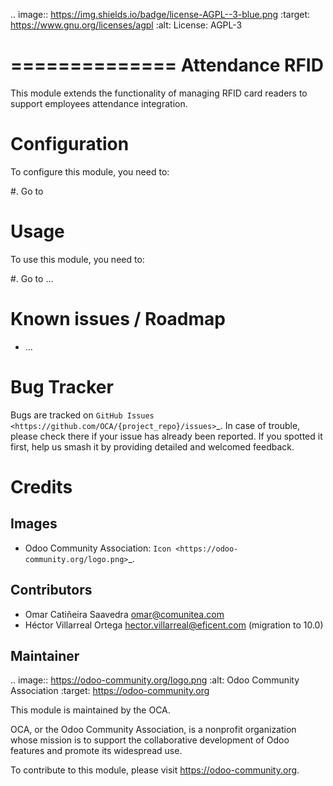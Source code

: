 
.. image:: https://img.shields.io/badge/license-AGPL--3-blue.png
   :target: https://www.gnu.org/licenses/agpl
   :alt: License: AGPL-3

==============
Attendance RFID
==============

This module extends the functionality of managing RFID card readers to support employees attendance integration.


Configuration
=============

To configure this module, you need to:

#. Go to

Usage
=====

To use this module, you need to:

#. Go to ...

Known issues / Roadmap
======================

* ...

Bug Tracker
===========

Bugs are tracked on `GitHub Issues
<https://github.com/OCA/{project_repo}/issues>`_. In case of trouble, please
check there if your issue has already been reported. If you spotted it first,
help us smash it by providing detailed and welcomed feedback.

Credits
=======

Images
------

* Odoo Community Association: `Icon <https://odoo-community.org/logo.png>`_.

Contributors
------------

* Omar Catiñeira Saavedra <omar@comunitea.com>
* Héctor Villarreal Ortega <hector.villarreal@eficent.com> (migration to 10.0)

Maintainer
----------

.. image:: https://odoo-community.org/logo.png
   :alt: Odoo Community Association
   :target: https://odoo-community.org

This module is maintained by the OCA.

OCA, or the Odoo Community Association, is a nonprofit organization whose
mission is to support the collaborative development of Odoo features and
promote its widespread use.

To contribute to this module, please visit https://odoo-community.org.